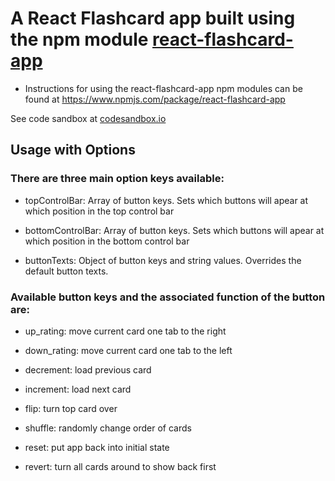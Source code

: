 A React Flashcard app built using the npm module [react-flashcard-app](https://www.npmjs.com/package/react-flashcard-app)
=================================
* Instructions for using the react-flashcard-app npm modules can be found at
https://www.npmjs.com/package/react-flashcard-app

See code sandbox at [codesandbox.io](https://codesandbox.io/s/91r5p4wnlr)

## Usage with Options
### There are three main option keys available:

* topControlBar: Array of button keys. Sets which buttons will apear at which position in the top control bar

* bottomControlBar: Array of button keys. Sets which buttons will apear at which position in the bottom control bar

* buttonTexts: Object of button keys and string values. Overrides the default button texts.

### Available button keys and the associated function of the button are:

* up_rating: move current card one tab to the right

* down_rating: move current card one tab to the left

* decrement: load previous card

* increment: load next card

* flip: turn top card over

* shuffle: randomly change order of cards

* reset: put app back into initial state

* revert: turn all cards around to show back first
